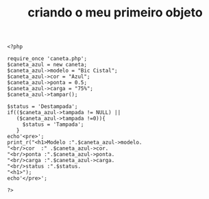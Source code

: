 <!DOCTYPE html>
<html>
  <head>
  <meta charset="utf-8"/>
  <title>criando o meu primeiro objeto </title>
  </head>
  <header>
    <h1>criando o meu primeiro objeto </h1>
  </header>
  <body>
    
    <?php
    
    require_once 'caneta.php';
    $caneta_azul = new caneta;
    $caneta_azul->modelo = "Bic Cistal";
    $caneta_azul->cor = "Azul";
    $caneta_azul->ponta = 0.5;
    $caneta_azul->carga = "75%";
    $caneta_azul->tampar();
    
    $status = 'Destampada';
    if(($caneta_azul->tampada != NULL) ||
       ($caneta_azul->tampada !=0)){
         $status = 'Tampada';
       }
    echo'<pre>';
    print_r("<h1>Modelo :".$caneta_azul->modelo.
    "<br/>cor  :" .$caneta_azul->cor.
    "<br/>ponta :".$caneta_azul->ponta.
    "<br/>carga :".$caneta_azul->carga.
    "<br/>status :".$status.
    "<h1>");
    echo'</pre>';
    
    ?>
    
   
  </body>
</html>

